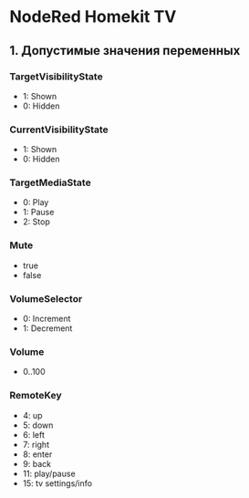 # NodeRed Homekit TV

## 1. Допустимые значения переменных

### TargetVisibilityState
- 1: Shown
- 0: Hidden

### CurrentVisibilityState
- 1: Shown
- 0: Hidden

### TargetMediaState
- 0: Play
- 1: Pause
- 2: Stop

### Mute
- true
- false

### VolumeSelector
- 0: Increment
- 1: Decrement

### Volume
- 0..100

### RemoteKey
- 4: up
- 5: down
- 6: left
- 7: right
- 8: enter
- 9: back
- 11: play/pause
- 15: tv settings/info
